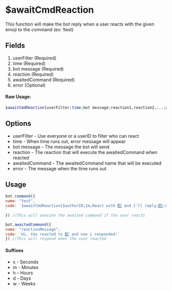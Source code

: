 # $awaitCmdReaction

This function will make the bot reply when a user reacts with the given emoji to the command \(ex: !test\)

## Fields


1. userFilter \(Required\)
2. time \(Required\)
3. bot message \(Required\)
4. reaction \(Required\)
5. awaitedCommand \(Required\)
6. error \(Optional\)

#### Raw Usage: 
```php
$awaitCmdReaction[userFilter;time;bot message;reaction1,reaction2,...;awaitedCommand1,awaitedCommand2,...;error message (optional)]
```

## Options

* userFilter - Use everyone or a userID to filter who can react
* time - When time runs out, error message will appear
* bot message - The message the bot will send
* reaction - The reaction that will execute the awaitedCommand when reacted
* awaitedCommand - The awaitedCommand name that will be executed
* error - The message when the time runs out

## Usage

```javascript
bot.command({
name: "test",
code: `$awaitCmdReaction[$authorID;1m;React with 1️⃣ and I'll reply;1️⃣;reactionMessage;Command Timed out] !
`
}) //This will execute the awaited command if the user reacts

bot.awaitedCommand({
name: "reactionMessage",
code: `Hi, You reacted to 1️⃣ and now i responded!`
}) //This will respond when the user reacted
```

#### Suffixes

* s - Seconds
* m - Minutes
* h - Hours
* d - Days
* w - Weeks

